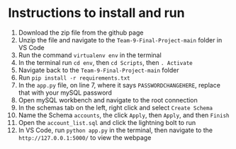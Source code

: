 # Instructions to install and run

1. Download the zip file from the github page
2. Unzip the file and navigate to the `Team-9-Final-Project-main` folder in VS Code
3. Run the command `virtualenv env` in the terminal
4. In the terminal run `cd env`, then `cd Scripts`, then `. Activate` 
5. Navigate back to the `Team-9-Final-Project-main` folder
6. Run `pip install -r requirements.txt`
7. In the `app.py` file, on line 7, where it says `PASSWORDCHANGEHERE`, replace that with your mySQL password
8. Open mySQL workbench and navigate to the root connection
9. In the schemas tab on the left, right click and select `Create Schema`
10. Name the Schema `accounts`, the click `Apply`, then `Apply`, and then `Finish`
11. Open the `account_list.sql` and click the lightning bolt to run
12. In VS Code, run `python app.py` in the terminal, then navigate to the `http://127.0.0.1:5000/` to view the webpage
